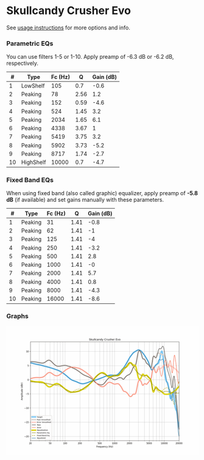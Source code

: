 # Skullcandy Crusher Evo
See [usage instructions](https://github.com/jaakkopasanen/AutoEq#usage) for more options and info.

### Parametric EQs
You can use filters 1-5 or 1-10. Apply preamp of -6.3 dB or -6.2 dB, respectively.

|   # | Type      |   Fc (Hz) |    Q |   Gain (dB) |
|-----|-----------|-----------|------|-------------|
|   1 | LowShelf  |       105 | 0.7  |        -0.6 |
|   2 | Peaking   |        78 | 2.56 |         1.2 |
|   3 | Peaking   |       152 | 0.59 |        -4.6 |
|   4 | Peaking   |       524 | 1.45 |         3.2 |
|   5 | Peaking   |      2034 | 1.65 |         6.1 |
|   6 | Peaking   |      4338 | 3.67 |         1   |
|   7 | Peaking   |      5419 | 3.75 |         3.2 |
|   8 | Peaking   |      5902 | 3.73 |        -5.2 |
|   9 | Peaking   |      8717 | 1.74 |        -2.7 |
|  10 | HighShelf |     10000 | 0.7  |        -4.7 |

### Fixed Band EQs
When using fixed band (also called graphic) equalizer, apply preamp of **-5.8 dB** (if available) and set gains manually with these parameters.

|   # | Type    |   Fc (Hz) |    Q |   Gain (dB) |
|-----|---------|-----------|------|-------------|
|   1 | Peaking |        31 | 1.41 |        -0.8 |
|   2 | Peaking |        62 | 1.41 |        -1   |
|   3 | Peaking |       125 | 1.41 |        -4   |
|   4 | Peaking |       250 | 1.41 |        -3.2 |
|   5 | Peaking |       500 | 1.41 |         2.8 |
|   6 | Peaking |      1000 | 1.41 |        -0   |
|   7 | Peaking |      2000 | 1.41 |         5.7 |
|   8 | Peaking |      4000 | 1.41 |         0.8 |
|   9 | Peaking |      8000 | 1.41 |        -4.3 |
|  10 | Peaking |     16000 | 1.41 |        -8.6 |

### Graphs
![](./Skullcandy%20Crusher%20Evo.png)
